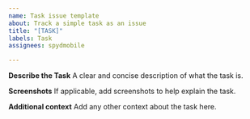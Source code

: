 ```yaml
---
name: Task issue template
about: Track a simple task as an issue
title: "[TASK]"
labels: Task
assignees: spydmobile

---
```


**Describe the Task**
A clear and concise description of what the task is.

**Screenshots**
If applicable, add screenshots to help explain the task.

**Additional context**
Add any other context about the task here.

